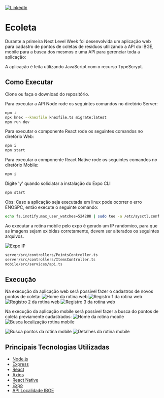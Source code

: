 [![LinkedIn][linkedin-shield]][linkedin-url]

# Ecoleta

Durante a primeira Next Level Week foi desenvolvida um aplicação web para cadastro de pontos de coletas de resíduos utilizando a API do IBGE, mobile para a busca dos mesmos e uma API para gerenciar toda a aplicação:

A aplicação é feita utilizando JavaScript com o recurso TypeScrypt.

## Como Executar

Clone ou faça o download do repositório.

Para executar a API Node rode os seguintes comandos no diretório Server:
```sh
npm i
npx knex --knexfile knexfile.ts migrate:latest
npm run dev
```

Para executar o componente React rode os seguintes comandos no diretório Web:
```sh
npm i
npm start
```

Para executar o componente React Native rode os seguintes comandos no diretório Mobile:
```sh
npm i
```
Digite 'y' quando soliciatar a instalação do Expo CLI
```sh
npm start
```

Obs: Caso a aplicação seja executada em linux pode ocorrer o erro ENOSPC, então execute o seguinte comando:
```sh
echo fs.inotify.max_user_watches=524288 | sudo tee -a /etc/sysctl.conf && sudo sysctl -p
```

Ao executar a rotina mobile pelo expo é gerado um IP randomico, para que as imagens sejam exibidas corretamente, devem ser alterados os seguintes arquivos.

![Expo IP](readmeImages/expoIp.png)
```sh
server/src/controllers/PointsController.ts
server/src/controllers/ItemsController.ts
mobile/src/services/api.ts
```

## Execução

Na execução da aplicação web será possivel fazer o cadastros de novos pontos de coleta: 
![Home da rotina web](readmeImages/home.png)
![Registro 1 da rotina web](readmeImages/register1.png)
![Registro 2 da rotina web](readmeImages/register2.png)
![Registro 3 da rotina web](readmeImages/register3.png)

Na execução da aplicação mobile será possível fazer a busca do pontos de coleta previamente cadastrados:
![Home da rotina mobile](readmeImages/mobileHome.jpeg)
![Busca localização rotina mobile](readmeImages/mobileLocation.jpeg)

![Busca pontos da rotina mobile](readmeImages/mobileSearch.jpeg)
![Detalhes da rotina mobile](readmeImages/mobileDetail.jpeg)

## Principais Tecnologias Utilizadas

* [Node.js](https://nodejs.org/en/)
* [Express](https://expressjs.com/)
* [React](https://reactjs.org/)
* [Axios](https://github.com/axios/axios)
* [React Native](https://reactnative.dev/)
* [Expo](https://expo.io/)
* [API Localidade IBGE](https://servicodados.ibge.gov.br/api/docs/localidades?versao=1)


[linkedin-shield]: https://img.shields.io/badge/-LinkedIn-black.svg?style=flat-square&logo=linkedin&colorB=555
[linkedin-url]: https://www.linkedin.com/in/maico-kley/
